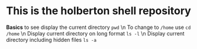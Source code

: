 # This is the holberton shell repository 

**Basics**
	to see display the current directory `pwd` \n
	To change to `/home` use `cd /home` \n
	Display current directory on long format `ls -l` \n
	Display current directory including hidden files `ls -a`
